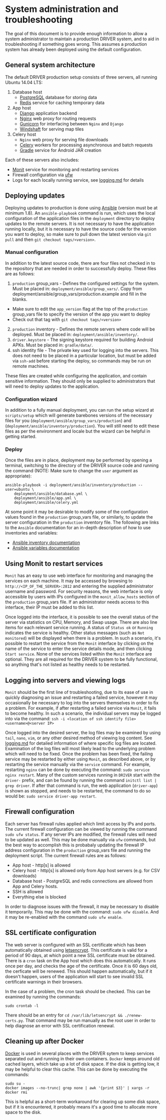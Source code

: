 # System administration and troubleshooting

The goal of this document is to provide enough information to allow a system administrator to maintain a production DRIVER system, and to aid in troubleshooting if something goes wrong. This assumes a production system has already been deployed using the default configuration.


## General system architecture

The default DRIVER production setup consists of three servers, all running Ubuntu 14.04 LTS:

1. Database host
   * [PostgreSQL](https://www.postgresql.org/) database for storing data
   * [Redis](http://redis.io/) service for caching temporary data
2. App host
   * [Django](https://www.djangoproject.com/) application backend
   * [Nginx](https://www.nginx.com/) web proxy for routing requests
   * [Gunicorn](http://gunicorn.org/) for interfacing between `Nginx` and `Django`
   * [Windshaft](https://github.com/CartoDB/Windshaft) for serving map tiles
3. Celery host
   * `Nginx` web proxy for serving file downloads
   * [Celery](http://www.celeryproject.org/) workers for processing asynchronous and batch requests
   * [Gradle](http://gradle.org/) service for Android JAR creation

Each of these servers also includes:
   * [Monit](https://mmonit.com/monit/) service for monitoring and restarting services
   * Firewall configuration via [ufw](https://help.ubuntu.com/community/UFW)
   * Logs for each locally running service, see [logging.md](logging.md) for details


## Deploying updates

Deploying updates to production is done using [Ansible](https://www.ansible.com/) (version must be at minimum 1.8). An `ansible-playbook` command is run, which uses the local configuration of the application files in the `deployment` directory to deploy updates to the remote servers. It is not necessary to have the application running locally, but it is necessary to have the source code for the version you want to deploy, so make sure to pull down the latest version via `git pull` and then `git checkout tags/<version>`.

### Manual configuration

In addition to the latest source code, there are four files not checked in to the repository that are needed in order to successfully deploy. These files are as follows:

1. `production` group_vars - Defines the configured settings for the system. Must be placed in: `deployment/ansible/group_vars/`.
   Copy from deployment/ansible/group_vars/production.example and fill in the blanks.
  - Make sure to edit the `app_version` flag at the top of the `production` group_vars file to specify the version of the app you want to deploy
  - Check out that tag with `git checkout tags/<version>`
2. `production` inventory - Defines the remote servers where code will be deployed. Must be placed in: `deployment/ansible/inventory/`.
3. `driver.keystore` - The signing keystore required for building Android APKs. Must be placed in: `gradle/data/`.
4. ssh identity file - The private key used for logging into the servers. This does not need to be placed in a particular location, but must be added via `ssh-add` before starting the deploy, so commands may be run on remote machines.

These files are created while configuring the application, and contain sensitive information. They should only be supplied to administrators that will need to deploy updates to the application.

### Configuration wizard

In addition to a fully manual deployment, you can run the setup wizard at `scripts/setup` which will generate barebones versions of the necessary files for you (`deployment/ansible/group_vars/production`) and (`deployment/ansible/inventory/production`). You will still need to edit these files as per the environment and locale but the wizard can be helpful in getting started.

### Deploy

Once the files are in place, deployment may be performed by opening a terminal, switching to the directory of the DRIVER source code and running the command (NOTE: Make sure to change the `user` argument as appropriate):
```
ansible-playbook -i deployment/ansible/inventory/production --user=ubuntu \
    deployment/ansible/database.yml \
    deployment/ansible/app.yml \
    deployment/ansible/celery.yml
```

At some point it may be desirable to modify some of the configuration values found in the `production` group_vars file, or similarly, to update the server configuration in the `production` inventory file. The following are links to the `Ansible` documentation for an in-depth description of how to use inventories and variables:
 * [Ansible inventory documentation](http://docs.ansible.com/ansible/intro_inventory.html)
 * [Ansible variables documentation](http://docs.ansible.com/ansible/playbooks_variables.html)


## Using Monit to restart services

`Monit` has an easy to use web interface for monitoring and managing the services on each machine. It may be accessed by browsing to `http://<IP_OF_THE_SERVER>:2812` and entering the supplied administrator username and password. For security reasons, the web interface is only accessible by users with IPs configured in the `monit_allow_hosts` section of the `production` group_vars file. If an administrator needs access to this interface, their IP must be added to this list.

Once logged into the interface, it is possible to see the overall status of the server via statistics on CPU, Memory, and Swap usage. There are also line items for each relevant service running. A status of `Status ok` or `Running` indicates the service is healthy. Other status messages (such as `Not monitored`) will be displayed when there is a problem. In such a scenario, it's possible to restart the service from the `Monit` interface by clicking on the name of the service to enter the service details mode, and then clicking `Start service`. None of the services listed within the `Monit` interface are optional. They are all required for the DRIVER system to be fully functional, so anything that's not listed as healthy needs to be restarted.


## Logging into servers and viewing logs

`Monit` should be the first line of troubleshooting, due to its ease of use in quickly diagnosing an issue and restarting a failed service, however it may occasionally be necessary to log into the servers themselves in order to fix a problem. For example, if after restarting a failed service via `Monit`, it fails to become healthy. In such a scenario, the individual servers may be logged into via the command:
`ssh -i <location of ssh identify file> <username>@<server IP>`

Once logged into the desired server, the log files may be examined by using `tail`, `nano`, `vim`, or any other desired method of viewing log content. See [logging.md](logging.md) for detailed information of where specific log files are located. Examination of the log files will most likely lead to the underlying problem which will need to be fixed. Once the problem has been fixed, the failing service may be restarted by either using `Monit`, as described above, or by restarting the service manually via the `service` command. For example, restarting `nginx` can be done by executing the command: `sudo service nginx restart`. Many of the custom services running in `DRIVER` start with the `driver-` prefix, and can be found by running the command `initctl list | grep driver`. If after that command is run, the web application (`driver-app`) is shown as stopped, and needs to be restarted, the command to do so would be: `sudo service driver-app restart`.


## Firewall configuration

Each server has firewall rules applied which limit access by IPs and ports. The current firewall configuration can be viewed by running the command `sudo ufw status`. If any server IPs are modified, the firewall rules will need to be updated as well. This may be done manually via `ufw` commands, but the best way to accomplish this is probabaly updating the firewall IP address configuration in the `production` group_vars file and running the deployment script. The current firewall rules are as follows:

 * App host - http[s] is allowed
 * Celery host - http[s] is allowed only from App host servers (e.g. for CSV downloads)
 * Database host - PostgreSQL and redis connections are allowed from App and Celery hosts.
 * SSH is allowed
 * Everything else is blocked

In order to diagnose issues with the firewall, it may be necessary to disable it temporarily. This may be done with the command: `sudo ufw disable`. And it may be re-enabled with the command `sudo ufw enable`.


## SSL certificate configuration

The web server is configured with an SSL certificate which has been automatically obtained using [letsencrypt](https://letsencrypt.org/). This certificate is valid for a period of 90 days, at which point a new SSL certificate must be obtained. There is a `cron` task on the App host which does this automatically. It runs once per day, and checks the age of the certificate. Once it is 60 days old, the cerficate will be renewed. This should happen automatically, but if it doesn't happen, users of the application will start to see invalid SSL certificate warnings in their browsers.

In the case of a problem, the cron task should be checked. This can be examined by running the commands:
```
sudo crontab -l
```

There should be an entry for `cd /var/lib/letsencrypt && ./renew-certs.py`. That command may be run manually as the root user in order to help diagnose an error with SSL certification renewal.


## Cleaning up after Docker

[Docker](https://www.docker.com/) is used in several places with the DRIVER sytem to keep services separated out and running in their own containers. `Docker` keeps around old cached layers, which take up a lot of disk space. If the disk is getting low, it may be helpful to clear this cache. This can be done by executing the commands:
```
sudo su -
docker images --no-trunc| grep none | awk '{print $3}' | xargs -r docker rmi
```

This is helpful as a short-term workaround for clearing up some disk space, but if it is encountered, it probably means it's a good time to allocate more space to the disk.
